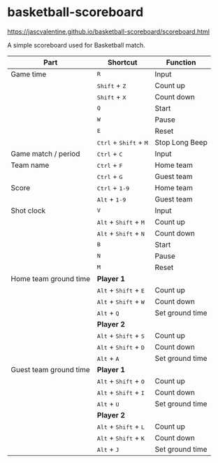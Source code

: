 # basketball-scoreboard
https://jascvalentine.github.io/basketball-scoreboard/scoreboard.html

A simple scoreboard used for Basketball match.

Part | Shortcut | Function
---- | -------- | --------
Game time | <kbd>R</kbd> | Input
|| <kbd>Shift</kbd> + <kbd>Z</kbd> | Count up
|| <kbd>Shift</kbd> + <kbd>X</kbd> | Count down
|| <kbd>Q</kbd> | Start
|| <kbd>W</kbd> | Pause
|| <kbd>E</kbd> | Reset
|| <kbd>Ctrl</kbd> + <kbd>Shift</kbd> + <kbd>M</kbd> | Stop Long Beep
Game match / period | <kbd>Ctrl</kbd> + <kbd>C</kbd> | Input
Team name | <kbd>Ctrl</kbd> + <kbd>F</kbd> | Home team
|| <kbd>Ctrl</kbd> + <kbd>G</kbd> | Guest team
Score | <kbd>Ctrl</kbd> + <kbd>1-9</kbd> | Home team
|| <kbd>Alt</kbd> + <kbd>1-9</kbd> | Guest team
Shot clock | <kbd>V</kbd> | Input
|| <kbd>Alt</kbd> + <kbd>Shift</kbd> + <kbd>M</kbd> | Count up
|| <kbd>Alt</kbd> + <kbd>Shift</kbd> + <kbd>N</kbd> | Count down
|| <kbd>B</kbd> | Start
|| <kbd>N</kbd> | Pause
|| <kbd>M</kbd> | Reset
Home team ground time | **Player 1**
|| <kbd>Alt</kbd> + <kbd>Shift</kbd> + <kbd>E</kbd> | Count up
|| <kbd>Alt</kbd> + <kbd>Shift</kbd> + <kbd>W</kbd> | Count down
|| <kbd>Alt</kbd> + <kbd>Q</kbd> | Set ground time
|| **Player 2**
|| <kbd>Alt</kbd> + <kbd>Shift</kbd> + <kbd>S</kbd> | Count up
|| <kbd>Alt</kbd> + <kbd>Shift</kbd> + <kbd>D</kbd> | Count down
|| <kbd>Alt</kbd> + <kbd>A</kbd> | Set ground time
Guest team ground time | **Player 1**
|| <kbd>Alt</kbd> + <kbd>Shift</kbd> + <kbd>O</kbd> | Count up
|| <kbd>Alt</kbd> + <kbd>Shift</kbd> + <kbd>I</kbd> | Count down
|| <kbd>Alt</kbd> + <kbd>U</kbd> | Set ground time
|| **Player 2**
|| <kbd>Alt</kbd> + <kbd>Shift</kbd> + <kbd>L</kbd> | Count up
|| <kbd>Alt</kbd> + <kbd>Shift</kbd> + <kbd>K</kbd> | Count down
|| <kbd>Alt</kbd> + <kbd>J</kbd> | Set ground time
